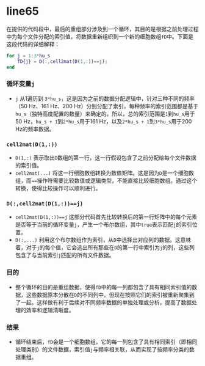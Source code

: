 # line65
在提供的代码段中，最后的重组部分涉及到一个循环，其目的是根据之前处理过程中为每个文件分配的索引值，将数据重新组织到一个新的细胞数组`fD`中。下面是这段代码的详细解释：

```matlab
for j = 1:3*hu_s
    fD{j} = D(:,cell2mat(D(1,:))==j);
end
```

### 循环变量`j`

- `j` 从1遍历到 `3*hu_s`，这是因为之前的数据分配逻辑中，针对三种不同的频率（50 Hz、161 Hz、200 Hz）分别分配了索引，每种频率的索引范围都是基于`hu_s`（独特高度配置的数量）来确定的。所以，总的索引范围是`1`到`hu_s`用于50 Hz，`hu_s + 1`到`2*hu_s`用于161 Hz，以及`2*hu_s + 1`到`3*hu_s`用于200 Hz的频率数据。

### `cell2mat(D(1,:))`

- `D(1,:)` 表示取出`D`数组的第一行，这一行假设包含了之前分配给每个文件数据的索引值。
- `cell2mat(...)` 将这一行细胞数组转换为数值矩阵。这是因为`D`是一个细胞数组，而`==`操作符需要比较数值或逻辑类型，不能直接比较细胞数组。通过这个转换，使得比较操作可以顺利进行。

### `D(:,cell2mat(D(1,:))==j)`

- `cell2mat(D(1,:))==j` 这部分代码首先比较转换后的第一行矩阵中的每个元素是否等于当前的循环变量`j`，产生一个布尔数组，其中`true`表示匹配`j`的索引位置。
- `D(:,...)` 利用这个布尔数组作为索引，从`D`中选择出对应列的数据。这意味着，对于`j`的每个值，它会选出所有那些在`D`的第一行中索引为`j`的列，这些列包含了与当前索引`j`匹配的所有文件数据。

### 目的

- 整个循环的目的是重组数据，使得`fD`中的每一列都包含了具有相同索引值的数据，这些数据原本分散在`D`的不同列中，但现在按照它们的索引被重新聚集到了一起。这样做有利于后续对不同频率数据的单独处理或分析，提高了数据处理的效率和逻辑清晰度。

### 结果

- 循环结束后，`fD`会是一个细胞数组，它的每一列包含了具有相同索引（即相同处理类别）的文件数据，索引值`j`与频率相关联，从而实现了按频率分类的数据重组。